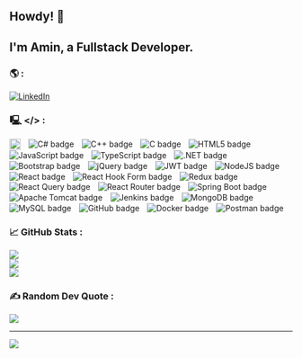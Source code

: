 ## Howdy! 👋
## I'm Amin, a Fullstack Developer.
<!--## #30NitesOfCode: [Check out my progress!](https://www.codedex.io/@amin/30-nites-of-code)  
  [#30NitesOfCode](https://www.codedex.io/@amin/30-nites-of-code)
  ![@amin #30NitesOfCode](https://www.codedex.io/api/petStatus?user=amin)-->
<!--
**aameensiddiqui/aameensiddiqui** is a ✨ _special_ ✨ repository because its `README.md` (this file) appears on your GitHub profile.
https://gprm.itsvg.in/
![JavaFX](https://img.shields.io/badge/javafx-%23FF0000.svg?style=for-the-badge&logo=javafx&logoColor=white)
![Notion](https://img.shields.io/badge/Notion-%23000000.svg?style=for-the-badge&logo=notion&logoColor=white)

socials
[![Stack Overflow](https://img.shields.io/badge/-Stackoverflow-FE7A16?logo=stack-overflow&logoColor=white)](https://stackoverflow.com/users/27310691) [![Codepen](https://img.shields.io/badge/Codepen-000000?style=for-the-badge&logo=codepen&logoColor=white)](https://codepen.io/aminsiddiqui) 
Here are some ideas to get you started:

- 🔭 I’m currently working on ...
- 🌱 I’m currently learning ...
- 👯 I’m looking to collaborate on ...
- 🤔 I’m looking for help with ...
- 💬 Ask me about ...
- 📫 How to reach me: ...
- 😄 Pronouns: ...
- ⚡ Fun fact: ...
💻 🌐📊
-->

### 🌎 :
[![LinkedIn](https://img.shields.io/badge/LinkedIn-%230077B5.svg?logo=linkedin&logoColor=white)](https://linkedin.com/in/siddiquiamin) 

###  🖳 </> :
<span>
  <img src="https://upload.wikimedia.org/wikipedia/en/3/30/Java_programming_language_logo.svg" alt="Java logo" width="20" style="vertical-align:middle; margin-right:10px;"/>
  <img src="https://img.shields.io/badge/c%23-%23239120.svg?style=flat&logo=csharp&logoColor=white" alt="C# badge" style="vertical-align:middle; margin-right:10px;"/>
  <img src="https://img.shields.io/badge/c++-%2300599C.svg?style=flat&logo=c%2B%2B&logoColor=white" alt="C++ badge" style="vertical-align:middle; margin-right:10px;"/>
  <img src="https://img.shields.io/badge/c-%2300599C.svg?style=flat&logo=c&logoColor=white" alt="C badge" style="vertical-align:middle; margin-right:10px;"/>
  <img src="https://img.shields.io/badge/html5-%23E34F26.svg?style=flat&logo=html5&logoColor=white" alt="HTML5 badge" style="vertical-align:middle; margin-right:10px;"/>
  <img src="https://img.shields.io/badge/javascript-%23323330.svg?style=flat&logo=javascript&logoColor=%23F7DF1E" alt="JavaScript badge" style="vertical-align:middle; margin-right:10px;"/>
  <img src="https://img.shields.io/badge/typescript-%23007ACC.svg?style=flat&logo=typescript&logoColor=white" alt="TypeScript badge" style="vertical-align:middle; margin-right:10px;"/>
  <img src="https://img.shields.io/badge/.NET-5C2D91?style=flat&logo=.net&logoColor=white" alt=".NET badge" style="vertical-align:middle; margin-right:10px;"/>
  <img src="https://img.shields.io/badge/bootstrap-%238511FA.svg?style=flat&logo=bootstrap&logoColor=white" alt="Bootstrap badge" style="vertical-align:middle; margin-right:10px;"/>
  <img src="https://img.shields.io/badge/jquery-%230769AD.svg?style=flat&logo=jquery&logoColor=white" alt="jQuery badge" style="vertical-align:middle; margin-right:10px;"/>
  <img src="https://img.shields.io/badge/JWT-black?style=flat&logo=JSON%20web%20tokens" alt="JWT badge" style="vertical-align:middle; margin-right:10px;"/>
  <img src="https://img.shields.io/badge/node.js-6DA55F?style=flat&logo=node.js&logoColor=white" alt="NodeJS badge" style="vertical-align:middle; margin-right:10px;"/>
  <img src="https://img.shields.io/badge/react-%2320232a.svg?style=flat&logo=react&logoColor=%2361DAFB" alt="React badge" style="vertical-align:middle; margin-right:10px;"/>
  <img src="https://img.shields.io/badge/React%20Hook%20Form-%23EC5990.svg?style=flat&logo=reacthookform&logoColor=white" alt="React Hook Form badge" style="vertical-align:middle; margin-right:10px;"/>
  <img src="https://img.shields.io/badge/redux-%23593d88.svg?style=flat&logo=redux&logoColor=white" alt="Redux badge" style="vertical-align:middle; margin-right:10px;"/>
  <img src="https://img.shields.io/badge/-React%20Query-FF4154?style=flat&logo=react%20query&logoColor=white" alt="React Query badge" style="vertical-align:middle; margin-right:10px;"/>
  <img src="https://img.shields.io/badge/React_Router-CA4245?style=flat&logo=react-router&logoColor=white" alt="React Router badge" style="vertical-align:middle; margin-right:10px;"/>
  <img src="https://img.shields.io/badge/spring%20boot-%236DB33F.svg?style=flat&logo=spring&logoColor=white" alt="Spring Boot badge" style="vertical-align:middle;"/>
  <img src="https://img.shields.io/badge/apache%20tomcat-%23F8DC75.svg?style=flat&logo=apache-tomcat&logoColor=black" alt="Apache Tomcat badge" style="vertical-align:middle; margin-right:10px;"/>
  <img src="https://img.shields.io/badge/jenkins-%232C5263.svg?style=flat&logo=jenkins&logoColor=white" alt="Jenkins badge" style="vertical-align:middle; margin-right:10px;"/>
  <img src="https://img.shields.io/badge/MongoDB-%234ea94b.svg?style=flat&logo=mongodb&logoColor=white" alt="MongoDB badge" style="vertical-align:middle; margin-right:10px;"/>
  <img src="https://img.shields.io/badge/mysql-4479A1.svg?style=flat&logo=mysql&logoColor=white" alt="MySQL badge" style="vertical-align:middle; margin-right:10px;"/>
  <img src="https://img.shields.io/badge/github-%23121011.svg?style=flat&logo=github&logoColor=white" alt="GitHub badge" style="vertical-align:middle; margin-right:10px;"/>
  <img src="https://img.shields.io/badge/docker-%230db7ed.svg?style=flat&logo=docker&logoColor=white" alt="Docker badge" style="vertical-align:middle; margin-right:10px;"/>
  <img src="https://img.shields.io/badge/Postman-FF6C37?style=flat&logo=postman&logoColor=white" alt="Postman badge" style="vertical-align:middle;"/>
</span>


### 📈 GitHub Stats :
![](https://github-readme-stats.vercel.app/api?username=aameensiddiqui&theme=transparent&hide_border=false&include_all_commits=true&count_private=true)<br/>
![](https://github-readme-streak-stats.herokuapp.com/?user=aameensiddiqui&theme=transparent&hide_border=false)<br/>
![](https://github-readme-stats.vercel.app/api/top-langs/?username=aameensiddiqui&theme=transparent&hide_border=false&include_all_commits=true&count_private=true&layout=compact)

### ✍️ Random Dev Quote :
![](https://quotes-github-readme.vercel.app/api?type=vetical&theme=tokyonight)
<!--
### 🔝 Top Contributed Repo
![](https://github-contributor-stats.vercel.app/api?username=aameensiddiqui&limit=5&theme=transparent&combine_all_yearly_contributions=true) -->

---
[![](https://visitcount.itsvg.in/api?id=aameensiddiqui&icon=2&color=1)](https://visitcount.itsvg.in)

<!-- Proudly created with GPRM ( https://gprm.itsvg.in ) -->
